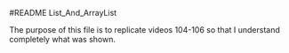 #README List_And_ArrayList

The purpose of this file is to replicate videos 104-106 so that I understand completely what was shown.
